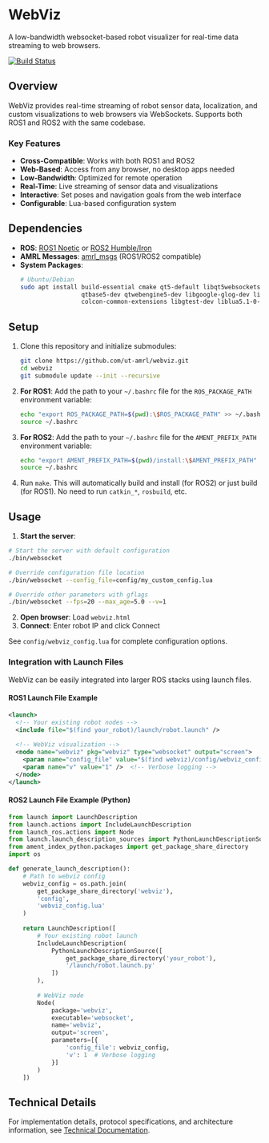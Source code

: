 # WebViz

A low-bandwidth websocket-based robot visualizer for real-time data streaming to web browsers.

[![Build Status](https://github.com/ut-amrl/webviz/actions/workflows/buildTest.yml/badge.svg)](https://github.com/ut-amrl/webviz/actions)

## Overview

WebViz provides real-time streaming of robot sensor data, localization, and custom visualizations to web browsers via WebSockets. Supports both ROS1 and ROS2 with the same codebase.

### Key Features

- **Cross-Compatible**: Works with both ROS1 and ROS2
- **Web-Based**: Access from any browser, no desktop apps needed
- **Low-Bandwidth**: Optimized for remote operation
- **Real-Time**: Live streaming of sensor data and visualizations
- **Interactive**: Set poses and navigation goals from the web interface
- **Configurable**: Lua-based configuration system

## Dependencies

- **ROS**: [ROS1 Noetic](http://wiki.ros.org/noetic/Installation) or [ROS2 Humble/Iron](https://docs.ros.org/en/rolling/Installation.html) 
- **AMRL Messages**: [amrl_msgs](https://github.com/ut-amrl/amrl_msgs) (ROS1/ROS2 compatible)
- **System Packages**:
    ```bash
    # Ubuntu/Debian
    sudo apt install build-essential cmake qt5-default libqt5websockets5-dev \
                     qtbase5-dev qtwebengine5-dev libgoogle-glog-dev libgflags-dev \
                     colcon-common-extensions libgtest-dev liblua5.1-0-dev
    ```

## Setup

1. Clone this repository and initialize submodules:
    ```bash
    git clone https://github.com/ut-amrl/webviz.git
    cd webviz
    git submodule update --init --recursive
    ```

2. **For ROS1**: Add the path to your `~/.bashrc` file for the `ROS_PACKAGE_PATH` environment variable:
    ```bash
    echo "export ROS_PACKAGE_PATH=$(pwd):\$ROS_PACKAGE_PATH" >> ~/.bashrc
    source ~/.bashrc
    ```

3. **For ROS2**: Add the path to your `~/.bashrc` file for the `AMENT_PREFIX_PATH` environment variable:
    ```bash
    echo "export AMENT_PREFIX_PATH=$(pwd)/install:\$AMENT_PREFIX_PATH" >> ~/.bashrc
    source ~/.bashrc
    ```

4. Run `make`. This will automatically build and install (for ROS2) or just build (for ROS1). No need to run `catkin_*`, `rosbuild`, etc.

## Usage

1. **Start the server**:
```bash
# Start the server with default configuration
./bin/websocket

# Override configuration file location
./bin/websocket --config_file=config/my_custom_config.lua

# Override other parameters with gflags
./bin/websocket --fps=20 --max_age=5.0 --v=1
```
2. **Open browser**: Load `webviz.html` 
3. **Connect**: Enter robot IP and click Connect

See `config/webviz_config.lua` for complete configuration options.

### Integration with Launch Files

WebViz can be easily integrated into larger ROS stacks using launch files.

#### ROS1 Launch File Example

```xml
<launch>
  <!-- Your existing robot nodes -->
  <include file="$(find your_robot)/launch/robot.launch" />
  
  <!-- WebViz visualization -->
  <node name="webviz" pkg="webviz" type="websocket" output="screen">
    <param name="config_file" value="$(find webviz)/config/webviz_config.lua" />
    <param name="v" value="1" />  <!-- Verbose logging -->
  </node>
</launch>
```

#### ROS2 Launch File Example (Python)

```python
from launch import LaunchDescription
from launch.actions import IncludeLaunchDescription
from launch_ros.actions import Node
from launch.launch_description_sources import PythonLaunchDescriptionSource
from ament_index_python.packages import get_package_share_directory
import os

def generate_launch_description():
    # Path to webviz config
    webviz_config = os.path.join(
        get_package_share_directory('webviz'),
        'config',
        'webviz_config.lua'
    )
    
    return LaunchDescription([
        # Your existing robot launch
        IncludeLaunchDescription(
            PythonLaunchDescriptionSource([
                get_package_share_directory('your_robot'), 
                '/launch/robot.launch.py'
            ])
        ),
        
        # WebViz node
        Node(
            package='webviz',
            executable='websocket',
            name='webviz',
            output='screen',
            parameters=[{
                'config_file': webviz_config,
                'v': 1  # Verbose logging
            }]
        )
    ])
```

## Technical Details

For implementation details, protocol specifications, and architecture information, see [Technical Documentation](src/websocket/README.md).